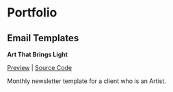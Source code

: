 # Portfolio

## Email Templates

**Art That Brings Light**

[Preview](https://i.ibb.co/31T8BBC/preview-sg-email-newsletter.png) | [Source Code](https://github.com/rabbitheart/Portfolio/blob/main/SG_Email%20Newsletter)

Monthly newsletter template for a client who is an Artist. 
